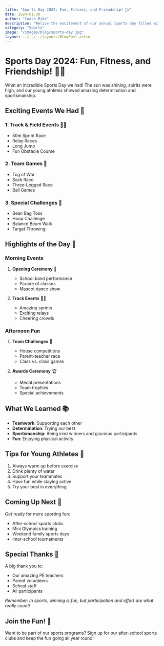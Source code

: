 ```yaml
---
title: "Sports Day 2024: Fun, Fitness, and Friendship! 🏃‍♂️"
date: 2024-01-30
author: "Coach Mike"
description: "Relive the excitement of our annual Sports Day filled with amazing races, team games, and wonderful achievements by our young athletes!"
category: "Sports"
image: "/images/blog/sports-day.jpg"
layout: ../../../layouts/BlogPost.astro
---
```


# Sports Day 2024: Fun, Fitness, and Friendship! 🏃‍♂️

What an incredible Sports Day we had! The sun was shining, spirits were high, and our young athletes showed amazing determination and sportsmanship.

## Exciting Events We Had 🌟

### 1. Track & Field Events 🏃‍♀️
- 50m Sprint Race
- Relay Races
- Long Jump
- Fun Obstacle Course

### 2. Team Games 🤝
- Tug of War
- Sack Race
- Three-Legged Race
- Ball Games

### 3. Special Challenges 🎯
- Bean Bag Toss
- Hoop Challenge
- Balance Beam Walk
- Target Throwing

## Highlights of the Day 🌈

### Morning Events
1. **Opening Ceremony** 🎉
   - School band performance
   - Parade of classes
   - Mascot dance show

2. **Track Events** 🏃‍♂️
   - Amazing sprints
   - Exciting relays
   - Cheering crowds

### Afternoon Fun
1. **Team Challenges** 🤝
   - House competitions
   - Parent-teacher race
   - Class vs. class games

2. **Awards Ceremony** 🏆
   - Medal presentations
   - Team trophies
   - Special achievements

## What We Learned 📚

- **Teamwork**: Supporting each other
- **Determination**: Trying our best
- **Sportsmanship**: Being kind winners and gracious participants
- **Fun**: Enjoying physical activity

## Tips for Young Athletes 🌟

1. Always warm up before exercise
2. Drink plenty of water
3. Support your teammates
4. Have fun while staying active
5. Try your best in everything

## Coming Up Next 📅

Get ready for more sporting fun:
- After-school sports clubs
- Mini Olympics training
- Weekend family sports days
- Inter-school tournaments

## Special Thanks 🙏

A big thank you to:
- Our amazing PE teachers
- Parent volunteers
- School staff
- All participants

*Remember: In sports, winning is fun, but participation and effort are what really count!* 

## Join the Fun! 🎯
Want to be part of our sports programs? Sign up for our after-school sports clubs and keep the fun going all year round!
